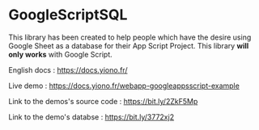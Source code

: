 # GoogleScriptSQL
This library has been created to help people which have the desire using Google Sheet as a database for their App Script Project. This library **will only works** with Google Script.

English docs : https://docs.yiono.fr/

Live demo : https://docs.yiono.fr/webapp-googleappsscript-example

Link to the demos's source code : https://bit.ly/2ZkF5Mp

Link to the demo's databse : https://bit.ly/3772xj2
